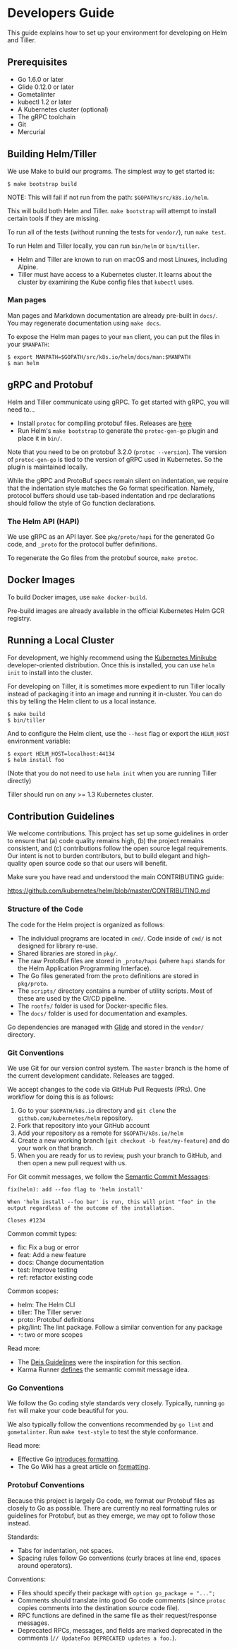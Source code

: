 # Developers Guide

This guide explains how to set up your environment for developing on
Helm and Tiller.

## Prerequisites

- Go 1.6.0 or later
- Glide 0.12.0 or later
- Gometalinter
- kubectl 1.2 or later
- A Kubernetes cluster (optional)
- The gRPC toolchain
- Git
- Mercurial

## Building Helm/Tiller

We use Make to build our programs. The simplest way to get started is:

```console
$ make bootstrap build
```

NOTE: This will fail if not run from the path: `$GOPATH/src/k8s.io/helm`.

This will build both Helm and Tiller. `make bootstrap` will attempt to
install certain tools if they are missing.

To run all of the tests (without running the tests for `vendor/`), run
`make test`.

To run Helm and Tiller locally, you can run `bin/helm` or `bin/tiller`.

- Helm and Tiller are known to run on macOS and most Linuxes, including
  Alpine.
- Tiller must have access to a Kubernetes cluster. It learns about the
  cluster by examining the Kube config files that `kubectl` uses.

### Man pages

Man pages and Markdown documentation are already pre-built in `docs/`. You may
regenerate documentation using `make docs`.

To expose the Helm man pages to your `man` client, you can put the files in your
`$MANPATH`:

```
$ export MANPATH=$GOPATH/src/k8s.io/helm/docs/man:$MANPATH
$ man helm
```

## gRPC and Protobuf

Helm and Tiller communicate using gRPC. To get started with gRPC, you will need to...

- Install `protoc` for compiling protobuf files. Releases are
  [here](https://github.com/google/protobuf/releases)
- Run Helm's `make bootstrap` to generate the `protoc-gen-go` plugin and
  place it in `bin/`.

Note that you need to be on protobuf 3.2.0 (`protoc --version`). The
version of `protoc-gen-go` is tied to the version of gRPC used in
Kubernetes. So the plugin is maintained locally.

While the gRPC and ProtoBuf specs remain silent on indentation, we
require that the indentation style matches the Go format specification.
Namely, protocol buffers should use tab-based indentation and rpc
declarations should follow the style of Go function declarations.

### The Helm API (HAPI)

We use gRPC as an API layer. See `pkg/proto/hapi` for the generated Go code,
and `_proto` for the protocol buffer definitions.

To regenerate the Go files from the protobuf source, `make protoc`.

## Docker Images

To build Docker images, use `make docker-build`.

Pre-build images are already available in the official Kubernetes Helm
GCR registry.

## Running a Local Cluster

For development, we highly recommend using the
[Kubernetes Minikube](https://github.com/kubernetes/minikube)
developer-oriented distribution. Once this is installed, you can use
`helm init` to install into the cluster.

For developing on Tiller, it is sometimes more expedient to run Tiller locally
instead of packaging it into an image and running it in-cluster. You can do
this by telling the Helm client to us a local instance.

```console
$ make build
$ bin/tiller
```

And to configure the Helm client, use the `--host` flag or export the `HELM_HOST`
environment variable:

```console
$ export HELM_HOST=localhost:44134
$ helm install foo
```

(Note that you do not need to use `helm init` when you are running Tiller directly)

Tiller should run on any >= 1.3 Kubernetes cluster.

## Contribution Guidelines

We welcome contributions. This project has set up some guidelines in
order to ensure that (a) code quality remains high, (b) the project
remains consistent, and (c) contributions follow the open source legal
requirements. Our intent is not to burden contributors, but to build
elegant and high-quality open source code so that our users will benefit.

Make sure you have read and understood the main CONTRIBUTING guide:

https://github.com/kubernetes/helm/blob/master/CONTRIBUTING.md

### Structure of the Code

The code for the Helm project is organized as follows:

- The individual programs are located in `cmd/`. Code inside of `cmd/`
  is not designed for library re-use.
- Shared libraries are stored in `pkg/`.
- The raw ProtoBuf files are stored in `_proto/hapi` (where `hapi` stands for 
  the Helm Application Programming Interface).
- The Go files generated from the `proto` definitions are stored in `pkg/proto`.
- The `scripts/` directory contains a number of utility scripts. Most of these
  are used by the CI/CD pipeline.
- The `rootfs/` folder is used for Docker-specific files.
- The `docs/` folder is used for documentation and examples.

Go dependencies are managed with
[Glide](https://github.com/Masterminds/glide) and stored in the
`vendor/` directory.

### Git Conventions

We use Git for our version control system. The `master` branch is the
home of the current development candidate. Releases are tagged.

We accept changes to the code via GitHub Pull Requests (PRs). One
workflow for doing this is as follows:

1. Go to your `$GOPATH/k8s.io` directory and `git clone` the
   `github.com/kubernetes/helm` repository.
2. Fork that repository into your GitHub account
3. Add your repository as a remote for `$GOPATH/k8s.io/helm`
4. Create a new working branch (`git checkout -b feat/my-feature`) and
   do your work on that branch.
5. When you are ready for us to review, push your branch to GitHub, and
   then open a new pull request with us.

For Git commit messages, we follow the [Semantic Commit Messages](http://karma-runner.github.io/0.13/dev/git-commit-msg.html):

```
fix(helm): add --foo flag to 'helm install'

When 'helm install --foo bar' is run, this will print "foo" in the
output regardless of the outcome of the installation.

Closes #1234
```

Common commit types:

- fix: Fix a bug or error
- feat: Add a new feature
- docs: Change documentation
- test: Improve testing
- ref: refactor existing code

Common scopes:

- helm: The Helm CLI
- tiller: The Tiller server
- proto: Protobuf definitions
- pkg/lint: The lint package. Follow a similar convention for any
  package
- `*`: two or more scopes

Read more:
- The [Deis Guidelines](https://github.com/deis/workflow/blob/master/src/contributing/submitting-a-pull-request.md)
  were the inspiration for this section.
- Karma Runner [defines](http://karma-runner.github.io/0.13/dev/git-commit-msg.html) the semantic commit message idea.

### Go Conventions

We follow the Go coding style standards very closely. Typically, running
`go fmt` will make your code beautiful for you.

We also typically follow the conventions recommended by `go lint` and
`gometalinter`. Run `make test-style` to test the style conformance.

Read more:

- Effective Go [introduces formatting](https://golang.org/doc/effective_go.html#formatting).
- The Go Wiki has a great article on [formatting](https://github.com/golang/go/wiki/CodeReviewComments).

### Protobuf Conventions

Because this project is largely Go code, we format our Protobuf files as
closely to Go as possible. There are currently no real formatting rules
or guidelines for Protobuf, but as they emerge, we may opt to follow
those instead.

Standards:
- Tabs for indentation, not spaces.
- Spacing rules follow Go conventions (curly braces at line end, spaces
  around operators).

Conventions:
- Files should specify their package with `option go_package = "...";`
- Comments should translate into good Go code comments (since `protoc`
  copies comments into the destination source code file).
- RPC functions are defined in the same file as their request/response
  messages.
- Deprecated RPCs, messages, and fields are marked deprecated in the comments (`// UpdateFoo
  DEPRECATED updates a foo.`).
